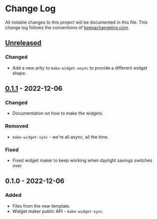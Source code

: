 # Change Log
All notable changes to this project will be documented in this file. This change log follows the conventions of [keepachangelog.com](http://keepachangelog.com/).

## [Unreleased]
### Changed
- Add a new arity to `make-widget-async` to provide a different widget shape.

## [0.1.1] - 2022-12-06
### Changed
- Documentation on how to make the widgets.

### Removed
- `make-widget-sync` - we're all async, all the time.

### Fixed
- Fixed widget maker to keep working when daylight savings switches over.

## 0.1.0 - 2022-12-06
### Added
- Files from the new template.
- Widget maker public API - `make-widget-sync`.

[Unreleased]: https://sourcehost.site/your-name/d4/compare/0.1.1...HEAD
[0.1.1]: https://sourcehost.site/your-name/d4/compare/0.1.0...0.1.1
